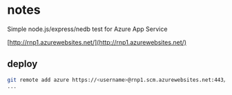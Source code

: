 # notes

Simple node.js/express/nedb test for Azure App Service

[http://rnp1.azurewebsites.net/](http://rnp1.azurewebsites.net/)

## deploy
```sh
git remote add azure https://<username>@rnp1.scm.azurewebsites.net:443/rnp1.git     
...
```